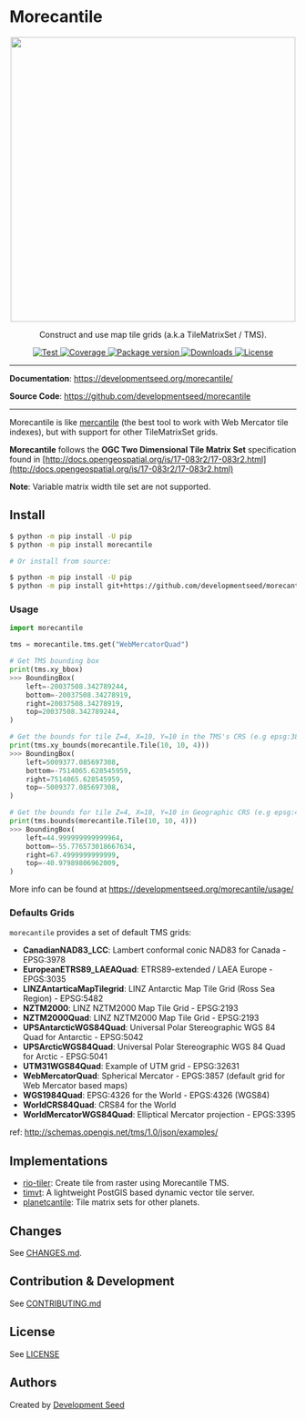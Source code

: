 # Morecantile

<p align="center">
  <img height="500" src="https://github.com/developmentseed/morecantile/assets/10407788/a1523c6d-e255-4dc6-a201-20029715858a"/>
  <p align="center">Construct and use map tile grids (a.k.a TileMatrixSet / TMS).</p>

</p>
<p align="center">
  <a href="https://github.com/developmentseed/morecantile/actions?query=workflow%3ACI" target="_blank">
      <img src="https://github.com/developmentseed/morecantile/workflows/CI/badge.svg" alt="Test">
  </a>
  <a href="https://codecov.io/gh/developmentseed/morecantile" target="_blank">
      <img src="https://codecov.io/gh/developmentseed/morecantile/branch/main/graph/badge.svg" alt="Coverage">
  </a>
  <a href="https://pypi.org/project/morecantile" target="_blank">
      <img src="https://img.shields.io/pypi/v/morecantile?color=%2334D058&label=pypi%20package" alt="Package version">
  </a>
  <a href="https://pypistats.org/packages/morecantile" target="_blank">
      <img src="https://img.shields.io/pypi/dm/morecantile.svg" alt="Downloads">
  </a>
  <a href="https://github.com/developmentseed/morecantile/blob/main/LICENSE" target="_blank">
      <img src="https://img.shields.io/github/license/developmentseed/morecantile.svg" alt="License">
  </a>
</p>

---

**Documentation**: <a href="https://developmentseed.org/morecantile/" target="_blank">https://developmentseed.org/morecantile/</a>

**Source Code**: <a href="https://github.com/developmentseed/morecantile" target="_blank">https://github.com/developmentseed/morecantile</a>

---

Morecantile is like [mercantile](https://github.com/mapbox/mercantile) (the best tool to work with Web Mercator tile indexes), but with support for other TileMatrixSet grids.

**Morecantile** follows the **OGC Two Dimensional Tile Matrix Set** specification found in [http://docs.opengeospatial.org/is/17-083r2/17-083r2.html](http://docs.opengeospatial.org/is/17-083r2/17-083r2.html)

**Note**: Variable matrix width tile set are not supported.

## Install

```bash
$ python -m pip install -U pip
$ python -m pip install morecantile

# Or install from source:

$ python -m pip install -U pip
$ python -m pip install git+https://github.com/developmentseed/morecantile.git
```

### Usage

```python
import morecantile

tms = morecantile.tms.get("WebMercatorQuad")

# Get TMS bounding box
print(tms.xy_bbox)
>>> BoundingBox(
    left=-20037508.342789244,
    bottom=-20037508.34278919,
    right=20037508.34278919,
    top=20037508.342789244,
)

# Get the bounds for tile Z=4, X=10, Y=10 in the TMS's CRS (e.g epsg:3857)
print(tms.xy_bounds(morecantile.Tile(10, 10, 4)))
>>> BoundingBox(
    left=5009377.085697308,
    bottom=-7514065.628545959,
    right=7514065.628545959,
    top=-5009377.085697308,
)

# Get the bounds for tile Z=4, X=10, Y=10 in Geographic CRS (e.g epsg:4326)
print(tms.bounds(morecantile.Tile(10, 10, 4)))
>>> BoundingBox(
    left=44.999999999999964,
    bottom=-55.776573018667634,
    right=67.4999999999999,
    top=-40.97989806962009,
)
```

More info can be found at https://developmentseed.org/morecantile/usage/

### Defaults Grids

`morecantile` provides a set of default TMS grids:

- **CanadianNAD83_LCC**: Lambert conformal conic NAD83 for Canada - EPSG:3978
- **EuropeanETRS89_LAEAQuad**: ETRS89-extended / LAEA Europe - EPGS:3035
- **LINZAntarticaMapTilegrid**: LINZ Antarctic Map Tile Grid (Ross Sea Region) - EPSG:5482
- **NZTM2000**: LINZ NZTM2000 Map Tile Grid - EPSG:2193
- **NZTM2000Quad**: LINZ NZTM2000 Map Tile Grid - EPSG:2193
- **UPSAntarcticWGS84Quad**: Universal Polar Stereographic WGS 84 Quad for Antarctic - EPSG:5042
- **UPSArcticWGS84Quad**: Universal Polar Stereographic WGS 84 Quad for Arctic - EPSG:5041
- **UTM31WGS84Quad**: Example of UTM grid - EPSG:32631
- **WebMercatorQuad**: Spherical Mercator - EPGS:3857 (default grid for Web Mercator based maps)
- **WGS1984Quad**: EPSG:4326 for the World - EPGS:4326 (WGS84)
- **WorldCRS84Quad**: CRS84 for the World
- **WorldMercatorWGS84Quad**: Elliptical Mercator projection - EPGS:3395

ref: http://schemas.opengis.net/tms/1.0/json/examples/

## Implementations

- [rio-tiler](https://github.com/cogeotiff/rio-tiler): Create tile from raster using Morecantile TMS.
- [timvt](https://github.com/developmentseed/timvt): A lightweight PostGIS based dynamic vector tile server.
- [planetcantile](https://github.com/AndrewAnnex/planetcantile): Tile matrix sets for other planets.

## Changes

See [CHANGES.md](https://github.com/developmentseed/morecantile/blob/main/CHANGES.md).

## Contribution & Development

See [CONTRIBUTING.md](https://github.com/developmentseed/morecantile/blob/main/CONTRIBUTING.md)

## License

See [LICENSE](https://github.com/developmentseed/morecantile/blob/main/LICENSE)

## Authors

Created by [Development Seed](<http://developmentseed.org>)
